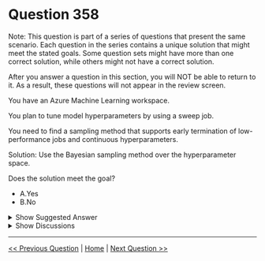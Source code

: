 # Question 358

Note: This question is part of a series of questions that present the same scenario. Each question in the series contains a unique solution that might meet the stated goals. Some question sets might have more than one correct solution, while others might not have a correct solution.

After you answer a question in this section, you will NOT be able to return to it. As a result, these questions will not appear in the review screen.

You have an Azure Machine Learning workspace.

You plan to tune model hyperparameters by using a sweep job.

You need to find a sampling method that supports early termination of low-performance jobs and continuous hyperparameters.

Solution: Use the Bayesian sampling method over the hyperparameter space.

Does the solution meet the goal?

* A.Yes
* B.No

<details>
  <summary>Show Suggested Answer</summary>

  <strong>B</strong><br>

</details>

<details>
  <summary>Show Discussions</summary>

<blockquote><p><strong>445f1bd</strong> <code>(Wed 02 Jul 2025 04:27)</code> - <em>Upvotes: 1</em></p><p>https://learn.microsoft.com/en-us/python/api/azureml-train-core/azureml.train.hyperdrive.bayesianparametersampling?view=azure-ml-py see this in the note section....Bayesian sampling does not support early termination policies. When using Bayesian parameter sampling, use NoTerminationPolicy, set early termination policy to None, or leave off the early_termination_policy parameter.</p></blockquote>
<blockquote><p><strong>sanctafrax</strong> <code>(Sat 01 Feb 2025 22:35)</code> - <em>Upvotes: 1</em></p><p>wasnt sure myself. Chatgpt explained it:
- Bayesian sampling support early termination of low-performing jobs
- Bayesian sampling can handle continuous hyperparameters.

Therefore, the answer is yes?</p></blockquote>
<blockquote><p><strong>gunn_m</strong> <code>(Sun 01 Dec 2024 00:18)</code> - <em>Upvotes: 1</em></p><p>You need to use Bandit for this</p></blockquote>

</details>

---

[<< Previous Question](question_357.md) | [Home](/index.md) | [Next Question >>](question_359.md)
